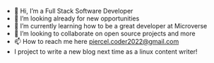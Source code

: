 - 👋 Hi, I’m a Full Stack Software Developer 
- 👀 I’m looking already for new opportunities
- 🌱 I’m currently learning how to be a great developer at Microverse
- 💞️ I’m looking to collaborate on open source projects and more
- 📫 How to reach me here piercel.coder2022@gmail.com
- I project to write a new blog next time as a linux content writer!

<!---
Piercel2022/Piercel2022 is a ✨ special ✨ repository because its `README.md` (this file) appears on your GitHub profile.
You can click the Preview link to take a look at your changes.
--->
